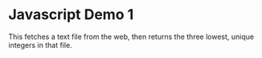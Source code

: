 # Javascript Demo 1

This fetches a text file from the web, then returns the three lowest, unique integers in that file.
